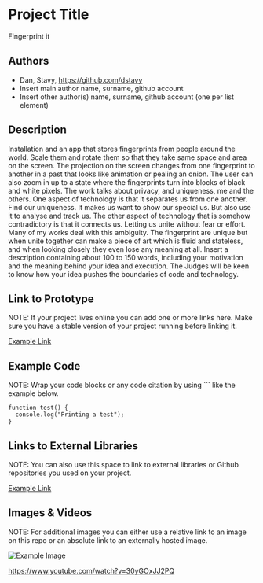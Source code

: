 # Project Title
Fingerprint it

## Authors
- Dan, Stavy, https://github.com/dstavy
- Insert main author name, surname, github account
- Insert other author(s) name, surname, github account (one per list element)

## Description
Installation and an app that stores fingerprints from people around the world. Scale them and rotate them so that they take same space and area on the screen. The projection on the screen changes from one fingerprint to another in a past that looks like animation or pealing an onion.
The user can also zoom in up to a state where the fingerprints turn into blocks of black and white pixels. The work talks about privacy, and uniqueness, me and the others. One aspect of technology is that it separates us from one another. Find our uniqueness. It makes us want to show our special us. But also use it to analyse and track us. The other aspect of technology that is somehow contradictory is that it connects us. Letting us unite without fear or effort. Many of my works deal with this ambiguity. The fingerprint are unique but when unite together can make a piece of art which is fluid and stateless, and when looking closely they even lose any meaning at all. 
Insert a description containing about 100 to 150 words, including your motivation and the meaning behind your idea and execution. The Judges will be keen to know how your idea pushes the boundaries of code and technology. 

## Link to Prototype
NOTE: If your project lives online you can add one or more links here. Make sure you have a stable version of your project running before linking it.

[Example Link](http://www.google.com "Example Link")

## Example Code
NOTE: Wrap your code blocks or any code citation by using ``` like the example below.
```
function test() {
  console.log("Printing a test");
}
```
## Links to External Libraries
 NOTE: You can also use this space to link to external libraries or Github repositories you used on your project.

[Example Link](http://www.google.com "Example Link")

## Images & Videos
NOTE: For additional images you can either use a relative link to an image on this repo or an absolute link to an externally hosted image.

![Example Image](project_images/cover.jpg?raw=true "Example Image")

https://www.youtube.com/watch?v=30yGOxJJ2PQ
